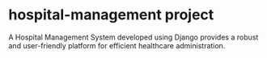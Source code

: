 # hospital-management project
A Hospital Management System developed using Django provides a robust and user-friendly platform for efficient healthcare administration.
